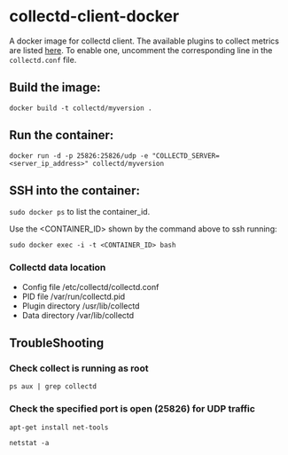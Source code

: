 # collectd-client-docker
A docker image for collectd client.
The available plugins to collect metrics are listed [here](https://collectd.org/wiki/index.php/Table_of_Plugins). To enable one, uncomment the corresponding line in the `collectd.conf` file.

## Build the image:

`docker build -t collectd/myversion .`

## Run the container:

`docker run -d -p 25826:25826/udp -e "COLLECTD_SERVER=<server_ip_address>" collectd/myversion`

## SSH into the container:

`sudo docker ps` to list the container_id.

Use the <CONTAINER_ID> shown by the command above to ssh running:

`sudo docker exec -i -t <CONTAINER_ID> bash`

### Collectd data location

  * Config file       /etc/collectd/collectd.conf
  * PID file          /var/run/collectd.pid
  * Plugin directory  /usr/lib/collectd
  * Data directory    /var/lib/collectd

 
## TroubleShooting
 
### Check collect is running as root 
`ps aux | grep collectd`

### Check the specified port is open (25826) for UDP traffic
`apt-get install net-tools`

`netstat -a`
